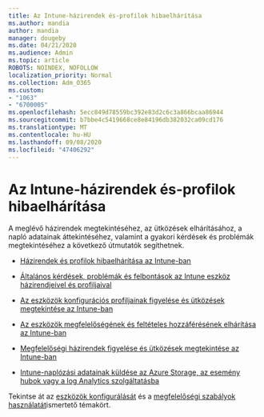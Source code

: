 ```yaml
---
title: Az Intune-házirendek és-profilok hibaelhárítása
ms.author: mandia
author: mandia
manager: dougeby
ms.date: 04/21/2020
ms.audience: Admin
ms.topic: article
ROBOTS: NOINDEX, NOFOLLOW
localization_priority: Normal
ms.collection: Adm_O365
ms.custom:
- "1063"
- "6700005"
ms.openlocfilehash: 5ecc849d78559bc392e83d2c6c3a866bcaa86944
ms.sourcegitcommit: b7bbe4c5419668ce8e84196db382032ca09cd176
ms.translationtype: MT
ms.contentlocale: hu-HU
ms.lasthandoff: 09/08/2020
ms.locfileid: "47406292"
---
```

# <a name="troubleshooting-intune-policy-and-profiles"></a>Az Intune-házirendek és-profilok hibaelhárítása

A meglévő házirendek megtekintéséhez, az ütközések elhárításához, a napló adatainak áttekintéséhez, valamint a gyakori kérdések és problémák megtekintéséhez a következő útmutatók segíthetnek.

- [Házirendek és profilok hibaelhárítása az Intune-ban](https://docs.microsoft.com/mem/intune/configuration/troubleshoot-policies-in-microsoft-intune)

- [Általános kérdések, problémák és felbontások az Intune eszköz házirendjeivel és profiljaival](https://docs.microsoft.com/intune/device-profile-troubleshoot)

- [Az eszközök konfigurációs profiljainak figyelése és ütközések megtekintése az Intune-ban](https://docs.microsoft.com/intune/device-profile-monitor)

- [Az eszközök megfelelőségének és feltételes hozzáférésének elhárítása az Intune-ban](https://docs.microsoft.com/intune/troubleshoot-conditional-access)

- [Megfelelőségi házirendek figyelése és ütközések megtekintése az Intune-ban](https://docs.microsoft.com/intune/compliance-policy-monitor)

- [Intune-naplózási adatainak küldése az Azure Storage, az esemény hubok vagy a log Analytics szolgáltatásba](https://docs.microsoft.com/intune/review-logs-using-azure-monitor)

Tekintse át az [eszközök konfigurálását](https://docs.microsoft.com/intune/device-profiles) és a [megfelelőségi szabályok használatát](https://docs.microsoft.com/intune/device-compliance-get-started)ismertető témakört.